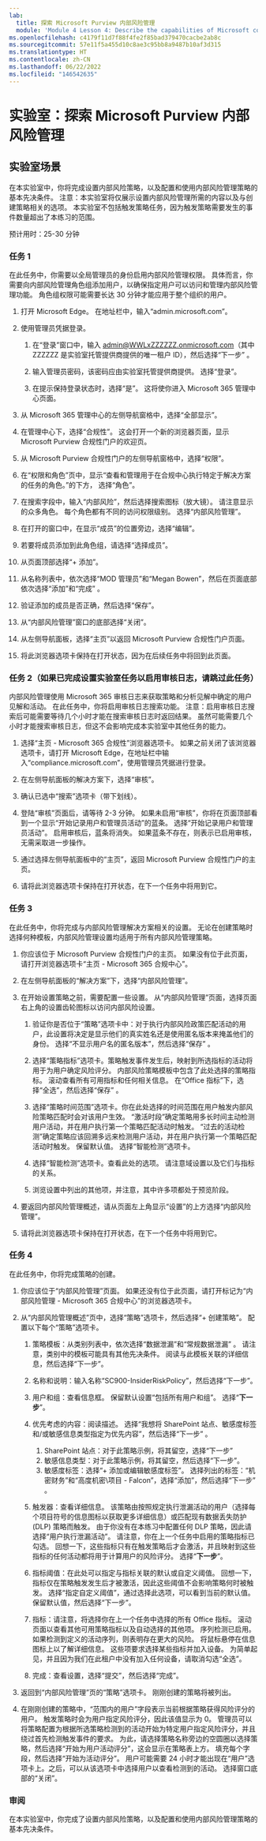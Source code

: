 ```yaml
---
lab:
  title: 探索 Microsoft Purview 内部风险管理
  module: 'Module 4 Lesson 4: Describe the capabilities of Microsoft compliance solutions: Describe insider risk capabilities in Microsoft Purview'
ms.openlocfilehash: c4179f11d7f88f4fe2f85bad379470cacbe2ab8c
ms.sourcegitcommit: 57e11f5a455d10c8ae3c95bb8a9487b10af3d315
ms.translationtype: HT
ms.contentlocale: zh-CN
ms.lasthandoff: 06/22/2022
ms.locfileid: "146542635"
---
```

# <a name="lab-explore-insider-risk-management-in-microsoft-purview"></a>实验室：探索 Microsoft Purview 内部风险管理

## <a name="lab-scenario"></a>实验室场景

在本实验室中，你将完成设置内部风险策略，以及配置和使用内部风险管理策略的基本先决条件。  注意：本实验室将仅展示设置内部风险管理所需的内容以及与创建策略相关的选项。  本实验室不包括触发策略任务，因为触发策略需要发生的事件数量超出了本练习的范围。

预计用时：25-30 分钟

### <a name="task-1"></a>任务 1

在此任务中，你需要以全局管理员的身份启用内部风险管理权限。  具体而言，你需要向内部风险管理角色组添加用户，以确保指定用户可以访问和管理内部风险管理功能。  角色组权限可能需要长达 30 分钟才能应用于整个组织的用户。

1. 打开 Microsoft Edge。 在地址栏中，输入“admin.microsoft.com”。

1. 使用管理员凭据登录。
    1. 在“登录”窗口中，输入 admin@WWLxZZZZZZ.onmicrosoft.com（其中 ZZZZZZ 是实验室托管提供商提供的唯一租户 ID），然后选择“下一步” 。

    1. 输入管理员密码，该密码应由实验室托管提供商提供。 选择“登录”。
    1. 在提示保持登录状态时，选择“是”。 这将使你进入 Microsoft 365 管理中心页面。

1. 从 Microsoft 365 管理中心的左侧导航窗格中，选择“全部显示”。

1. 在管理中心下，选择“合规性”。  这会打开一个新的浏览器页面，显示 Microsoft Purview 合规性门户的欢迎页。  

1. 从 Microsoft Purview 合规性门户的左侧导航窗格中，选择“权限”。

1. 在“权限和角色”页中，显示“查看和管理用于在合规中心执行特定于解决方案的任务的角色。”的下方， 选择“角色”。

1. 在搜索字段中，输入“内部风险”，然后选择搜索图标（放大镜）。  请注意显示的众多角色。  每个角色都有不同的访问权限级别。  选择“内部风险管理”。

1. 在打开的窗口中，在显示“成员”的位置旁边，选择“编辑”。

1. 若要将成员添加到此角色组，请选择“选择成员”。

1. 从页面顶部选择“+ 添加”。

1. 从名称列表中，依次选择“MOD 管理员”和“Megan Bowen”，然后在页面底部依次选择“添加”和“完成”   。

1. 验证添加的成员是否正确，然后选择“保存”。

1. 从“内部风险管理”窗口的底部选择“关闭”。

1. 从左侧导航面板，选择“主页”以返回 Microsoft Purview 合规性门户页面。

1. 将此浏览器选项卡保持在打开状态，因为在后续任务中将回到此页面。

### <a name="task-2-skip-if-you-did-the-setup-lab-task-to-enable-the-audit-log"></a>任务 2（如果已完成设置实验室任务以启用审核日志，请跳过此任务）

内部风险管理使用 Microsoft 365 审核日志来获取策略和分析见解中确定的用户见解和活动。 在此任务中，你将启用审核日志搜索功能。 注意：启用审核日志搜索后可能需要等待几个小时才能在搜索审核日志时返回结果。  虽然可能需要几个小时才能搜索审核日志，但这不会影响完成本实验室中其他任务的能力。

1. 选择“主页 - Microsoft 365 合规性”浏览器选项卡。  如果之前关闭了该浏览器选项卡，请打开 Microsoft Edge，在地址栏中输入“compliance.microsoft.com”，使用管理员凭据进行登录。

1. 在左侧导航面板的解决方案下，选择“审核”。

1. 确认已选中“搜索”选项卡（带下划线）。

1. 登陆“审核”页面后，请等待 2-3 分钟。  如果未启用“审核”，你将在页面顶部看到一个显示“开始记录用户和管理员活动”的蓝条。  选择“开始记录用户和管理员活动”。  启用审核后，蓝条将消失。  如果蓝条不存在，则表示已启用审核，无需采取进一步操作。

1. 通过选择左侧导航面板中的“主页”，返回 Microsoft Purview 合规性门户的主页。

1. 请将此浏览器选项卡保持在打开状态，在下一个任务中将用到它。

### <a name="task-3"></a>任务 3

在此任务中，你将完成与内部风险管理解决方案相关的设置。  无论在创建策略时选择何种模板，内部风险管理设置均适用于所有内部风险管理策略。

1. 你应该位于 Microsoft Purview 合规性门户的主页。 如果没有位于此页面，请打开浏览器选项卡“主页 - Microsoft 365 合规中心”。

1. 在左侧导航面板的“解决方案”下，选择“内部风险管理”。

1. 在开始设置策略之前，需要配置一些设置。  从“内部风险管理”页面，选择页面右上角的设置齿轮图标以访问内部风险设置。  
    1. 验证你是否位于“策略”选项卡中：对于执行内部风险政策匹配活动的用户，此设置将决定是显示他们的真实姓名还是使用匿名版本来掩盖他们的身份。  选择“不显示用户名的匿名版本”，然后选择“保存” 。

    1. 选择“策略指标”选项卡。策略触发事件发生后，映射到所选指标的活动将用于为用户确定风险评分。 内部风险策略模板中包含了此处选择的策略指标。  滚动查看所有可用指标和任何相关信息。 在“Office 指标”下，选择“全选”，然后选择“保存”  。
    1. 选择“策略时间范围”选项卡。你在此处选择的时间范围在用户触发内部风险策略匹配时会对该用户生效。   “激活时段”确定策略用多长时间主动检测用户活动，并在用户执行第一个策略匹配活动时触发。 “过去的活动检测”确定策略应该回溯多远来检测用户活动，并在用户执行第一个策略匹配活动时触发。  保留默认值。  选择“智能检测”选项卡。
    1. 选择“智能检测”选项卡。查看此处的选项。  请注意域设置以及它们与指标的关系。
    1. 浏览设置中列出的其他项，并注意，其中许多项都处于预览阶段。

1. 要返回内部风险管理概述，请从页面左上角显示“设置”的上方选择“内部风险管理”。

1. 请将此浏览器选项卡保持在打开状态，在下一个任务中将用到它。

### <a name="task-4"></a>任务 4

在此任务中，你将完成策略的创建。

1. 你应该位于“内部风险管理”页面。  如果还没有位于此页面，请打开标记为“内部风险管理 - Microsoft 365 合规中心”的浏览器选项卡。

1. 从“内部风险管理概述”页中，选择“策略”选项卡，然后选择“+ 创建策略”。   配置以下每个“策略”选项卡。

    1. 策略模板：从类别列表中，依次选择“数据泄漏”和“常规数据泄漏” 。  请注意，类别中的模板可能具有其他先决条件。  阅读与此模板关联的详细信息，然后选择“下一步”。

    1. 名称和说明：输入名称“SC900-InsiderRiskPolicy”，然后选择“下一步”。 
    1. 用户和组：查看信息框。  保留默认设置“包括所有用户和组”。  选择“**下一步**”。
    1. 优先考虑的内容：阅读描述。 选择“我想将 SharePoint 站点、敏感度标签和/或敏感信息类型指定为优先内容”，然后选择“下一步” 。
        1. SharePoint 站点：对于此策略示例，将其留空，选择“下一步”
        1. 敏感信息类型：对于此策略示例，将其留空，然后选择“下一步”。
        1. 敏感度标签：选择“+ 添加或编辑敏感度标签”。  选择列出的标签：“机密财务”和“高度机密\项目 - Falcon”，选择“添加”，然后选择“下一步”   。
    1. 触发器：查看详细信息。  该策略由按照规定执行泄漏活动的用户（选择每个项目符号的信息图标以获取更多详细信息）或匹配现有数据丢失防护 (DLP) 策略而触发。  由于你没有在本练习中配置任何 DLP 策略，因此请选择“用户执行泄漏活动”。  请注意，你在上一个任务中启用的策略指标已勾选。   回想一下，这些指标只有在触发策略后才会激活，并且映射到这些指标的任何活动都将用于计算用户的风险评分。 选择“**下一步**”。
    1. 指标阈值：在此处可以指定与指标关联的默认或自定义阈值。  回想一下，指标仅在策略触发发生后才被激活，因此这些阈值不会影响策略何时被触发。 选择“指定自定义阈值”，通过选择此选项，可以看到当前的默认值。 保留默认值，然后选择“下一步”。  
    1. 指标：请注意，将选择你在上一个任务中选择的所有 Office 指标。  滚动页面以查看其他可用策略指标以及自动选择的其他项。   序列检测已启用。  如果检测到定义的活动序列，则表明存在更大的风险。  将鼠标悬停在信息图标上以了解详细信息。  这些项要求选择某些指标并加入设备。  为简单起见，并且因为我们在此租户中没有加入任何设备，请取消勾选“全选”。
    1. 完成：查看设置，选择“提交”，然后选择“完成”。 

1. 返回到“内部风险管理”页的“策略”选项卡。  刚刚创建的策略将被列出。  

1. 在刚刚创建的策略中，“范围内的用户”字段表示当前根据策略获得风险评分的用户。  触发策略时会为用户指定风险评分，因此该值显示为 0。  管理员可以将策略配置为根据所选策略检测到的活动开始为特定用户指定风险评分，并且绕过首先检测触发事件的要求。  为此，请选择策略名称旁边的空圆圈以选择策略，然后选择“开始为用户活动评分”，这会显示在策略表上方。  填充每个字段，然后选择“开始为活动评分”。  用户可能需要 24 小时才能出现在“用户”选项卡上。之后，可以从该选项卡中选择用户以查看检测到的活动。  选择窗口底部的“关闭”。

### <a name="review"></a>审阅

在本实验室中，你完成了设置内部风险策略，以及配置和使用内部风险管理策略的基本先决条件。
